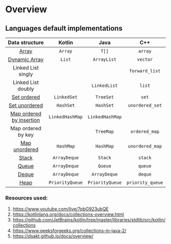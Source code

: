 # Overview

## Languages default implementations

Data structure | Kotlin | Java | C++
:---:| :---:| :---:| :---:
|[Array](#array)|`Array`|`T[]`|`array`
|[Dynamic Array](#dynamic-array)|`List`|`ArrayList`|`vector`
|Linked List singly|||`forward_list`
|Linked List doubly||`LinkedList`|`list`
|[Set ordered](#set-ordered)|`LinkedSet`|`TreeSet`|`set`
|[Set unordered](#set-unordered)|`HashSet`|`HashSet`|`unordered_set`
|[Map ordered by insertion](#map-ordered-by-insertion)|`LinkedHashMap`|`LinkedHashMap`|
|Map ordered by key||`TreeMap`|`ordered_map`
|[Map unordered](#map-unordered)|`HashMap`|`HashMap`|`unordered_map`
|[Stack](#stack)|`ArrayDeque`|`Stack`|`stack`
|[Queue](#queue)|`ArrayDeque`|`Queue`|`queue`
|[Deque](#deque)|`ArrayDeque`|`ArrayDeque`|`deque`
|[Heap](#heap)|`PriorityQueue`|`PriorityQueue`|`priority_queue`

### Resources used: 

1. https://www.youtube.com/live/7pbG923ubQE
2. https://kotlinlang.org/docs/collections-overview.html
3. https://github.com/JetBrains/kotlin/tree/master/libraries/stdlib/src/kotlin/collections
4. https://www.geeksforgeeks.org/collections-in-java-2/
5. https://dsakt.github.io/docs/overview/